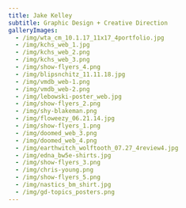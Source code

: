 ```yaml
---
title: Jake Kelley
subtitle: Graphic Design + Creative Direction
galleryImages:
  - /img/wta_cm_10.1.17_11x17_4portfolio.jpg
  - /img/kchs_web_1.jpg
  - /img/kchs_web_2.png
  - /img/kchs_web_3.png
  - /img/show-flyers_4.png
  - /img/blipsnchitz_11.11.18.jpg
  - /img/vmdb_web-1.png
  - /img/vmdb_web-2.png
  - /img/lebowski-poster_web.jpg
  - /img/show-flyers_2.png
  - /img/shy-blakeman.png
  - /img/floweezy_06.21.14.jpg
  - /img/show-flyers_1.png
  - /img/doomed_web_3.png
  - /img/doomed_web_4.png
  - /img/earthwitch_wolftooth_07.27_4review4.jpg
  - /img/edna_bw5e-shirts.jpg
  - /img/show-flyers_3.png
  - /img/chris-young.png
  - /img/show-flyers_5.png
  - /img/nastics_bm_shirt.jpg
  - /img/gd-topics_posters.png
---
```


